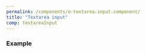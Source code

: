 ```yaml
---
permalink: /components/o-textarea-input.component/
title: "Textarea input"
comp: textareaInput
---
```


 <h3 class="grey-color">Example</h3>

```html

``` 
